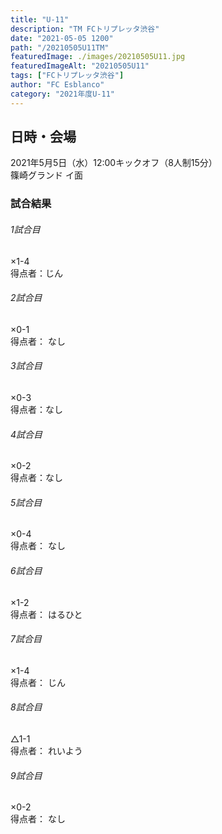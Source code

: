 ```yaml
---
title: "U-11"
description: "TM FCトリプレッタ渋谷"
date: "2021-05-05 1200"
path: "/20210505U11TM"
featuredImage: ./images/20210505U11.jpg
featuredImageAlt: "20210505U11"
tags: ["FCトリプレッタ渋谷"]
author: "FC Esblanco"
category: "2021年度U-11"
---
```



## 日時・会場

2021年5月5日（水）12:00キックオフ（8人制15分）  
篠崎グランド イ面  

### 試合結果

######  1試合目  
×1-4  
得点者：じん

###### 2試合目  
×0-1  
得点者： なし

######  3試合目  
×0-3  
得点者：なし

######  4試合目  
×0-2    
得点者：なし

###### 5試合目  
×0-4    
得点者： なし

###### 6試合目  
×1-2    
得点者： はるひと

###### 7試合目  
×1-4    
得点者： じん

###### 8試合目  
△1-1    
得点者： れいよう

###### 9試合目  
×0-2    
得点者： なし
